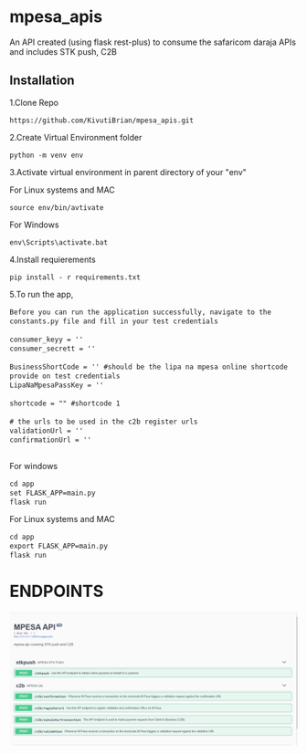 # mpesa_apis

An API created (using flask rest-plus) to consume the safaricom daraja APIs and includes STK push, C2B

## Installation

1.Clone Repo

```
https://github.com/KivutiBrian/mpesa_apis.git
```

2.Create Virtual Environment folder

```
python -m venv env
```


3.Activate virtual environment in parent directory of your "env"

For Linux systems and MAC

```
source env/bin/avtivate
```

For Windows

```
env\Scripts\activate.bat
```

4.Install requierements
```
pip install - r requirements.txt
```

5.To run the app,

```
Before you can run the application successfully, navigate to the constants.py file and fill in your test credentials

consumer_keyy = ''
consumer_secrett = ''

BusinessShortCode = '' #should be the lipa na mpesa online shortcode provide on test credentials
LipaNaMpesaPassKey = ''

shortcode = "" #shortcode 1

# the urls to be used in the c2b register urls
validationUrl = ''
confirmationUrl = ''


```

For windows
```
cd app
set FLASK_APP=main.py
flask run
```

For Linux systems and MAC
```
cd app
export FLASK_APP=main.py
flask run
```

# ENDPOINTS

![](swagger.PNG)
